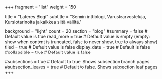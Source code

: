 +++
fragment = "list"
weight = 150

title = "Lateres Blogi"
subtitle = "Sennin inttiblogi, Varustearvosteluja, Kursiotarinoita ja kaikkea siitä väliltä."

background = "light"
count = 20
section = "blog" 
#summary = false # Default value is true
read_more = true # Default value is empty (empty: show when content is truncated, false to never show, true to always show)
tiled = true # Default value is false
display_date = true # Default is false
#collapsible = true # Default value is false

#subsections = true # Default to true. Shows subsection branch pages
#subsection_leaves = true # Default to false. Shows subsection leaf pages
+++
